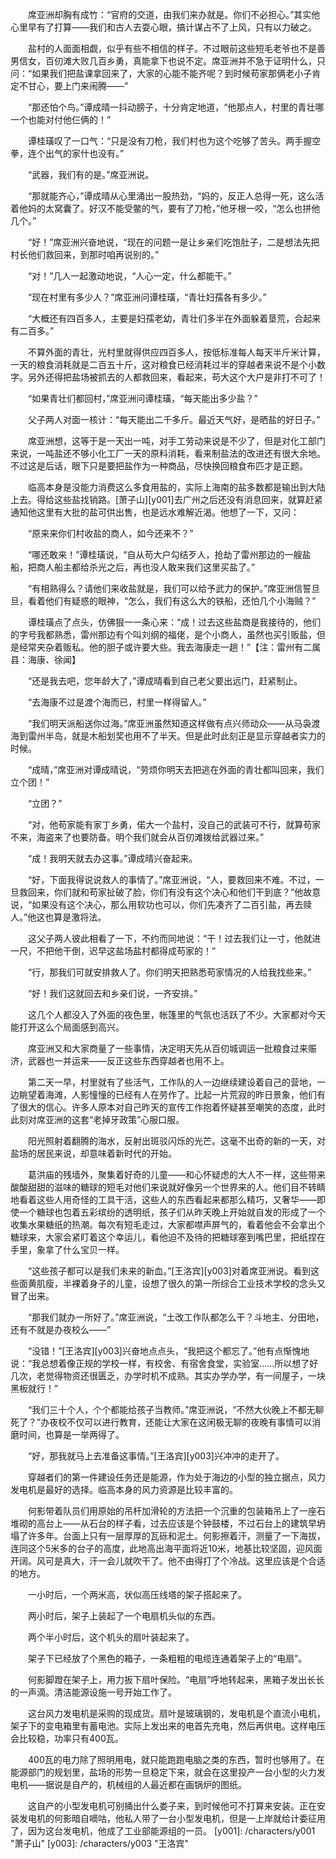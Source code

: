 　　席亚洲却胸有成竹：“官府的交道，由我们来办就是。你们不必担心。”其实他心里早有了打算——我们和古人去耍心眼，搞计谋占不了上风，只有以力破之。

　　盐村的人面面相觑，似乎有些不相信的样子。不过眼前这些短毛老爷也不是善男信女，百仞滩大败几百乡勇，真能拿下也说不定。席亚洲并不急于证明什么，只问：“如果我们把盐课拿回来了，大家的心能不能齐呢？到时候苟家那俩老小子肯定不甘心，要上门来闹腾——”

　　“那还怕个鸟。”谭成晴一抖动膀子，十分肯定地道，“他那点人，村里的青壮哪一个也能对付他仨俩的！”

　　谭桂璜叹了一口气：“只是没有刀枪，我们村也为这个吃够了苦头。两手握空拳，连个出气的家什也没有。”

　　“武器，我们有的是。”席亚洲说。

　　“那就能齐心，”谭成晴从心里涌出一股热劲，“妈的，反正人总得一死，这么活着他妈的太窝囊了。好汉不能受鳖的气，要有了刀枪，”他牙根一咬，“怎么也拼他几个。”

　　“好！”席亚洲兴奋地说，“现在的问题一是让乡亲们吃饱肚子，二是想法先把村长他们救回来，到那时咱再说别的。”

　　“对！”几人一起激动地说，“人心一定，什么都能干。”

　　“现在村里有多少人？”席亚洲问谭桂璜，“青壮妇孺各有多少。”

　　“大概还有四百多人，主要是妇孺老幼，青壮们多半在外面躲着垦荒，合起来有二百多。”

　　不算外面的青壮，光村里就得供应四百多人，按低标准每人每天半斤米计算，一天的粮食消耗就是二百五十斤，这对粮食已经消耗过半的穿越者来说不是个小数字。另外还得把盐场被抓去的人都救回来，看起来，苟大这个大户是非打不可了！

　　“如果青壮们都回村，”席亚洲问谭桂璜，“每天能出多少盐？”

　　父子两人对面一核计：“每天能出二千多斤。最近天气好，是晒盐的好日子。”

　　席亚洲想，这等于是一天出一吨，对手工劳动来说是不少了，但是对化工部门来说，一吨盐还不够小化工厂一天的原料消耗，看来制盐法的改进还有很大余地。不过这是后话，眼下只是要把盐作为一种商品，尽快换回粮食布匹才是正题。

　　临高本身是没能力消费这么多食用盐的，实际上海南的盐多数都是输出到大陆上去。得给这些盐找销路。[萧子山][y001]去广州之后还没有消息回来，就算赶紧通知他这里有大批的盐可供出售，也是远水难解近渴。他想了一下，又问：

　　“原来来你们村收盐的商人，如今还来不？”

　　“哪还敢来！”谭桂璜说，“自从苟大户勾结歹人，抢劫了雷州那边的一艘盐船，把商人船主都给杀光之后，再也没人敢来我们这里买盐了。”

　　“有相熟得么？请他们来收盐就是，我们可以给予武力的保护。”席亚洲信誓旦旦，看着他们有疑惑的眼神，“怎么，我们有这么大的铁船，还怕几个小海贼？”

　　谭桂璜点了点头，仿佛狠一一条心来：“成！过去这些盐商是我接待的，他们的字号我都熟悉，雷州那边有个叫刘纲的福佬，是个小商人，虽然也买引贩盐，但是经常夹杂着贩私。他的胆子或许要大些。我去海康走一趟！”【注：雷州有二属县：海康、徐闻】

　　“还是我去吧，您年龄大了，”谭成晴看到自己老父要出远门，赶紧制止。

　　“去海康不过是渡个海而已，村里一样得留人。”

　　“我们明天派船送你过海。”席亚洲虽然知道这样做有点兴师动众——从马袅渡海到雷州半岛，就是木船划奖也用不了半天。但是此时此刻正是显示穿越者实力的时候。

　　“成晴，”席亚洲对谭成晴说，“劳烦你明天去把逃在外面的青壮都叫回来，我们立个团！”

　　“立团？”

　　“对，他苟家能有家丁乡勇，偌大一个盐村，没自己的武装可不行，就算苟家不来，海盗来了也要防备。明个我们就会从百仞滩拨给武器过来。”

　　“成！我明天就去办这事。”谭成晴兴奋起来。

　　“好，下面我得说说救人的事情了。”席亚洲说，“人，要救回来不难。不过，一旦救回来，你们就和苟家扯破了脸，你们有没有这个决心和他们干到底？”他故意说，“如果没有这个决心，那么用软功也可以，你们先凑齐了二百引盐，再去赎人。”他这也算是激将法。

　　这父子两人彼此相看了一下，不约而同地说：“干！过去我们让一寸，他就进一尺，不把他干倒，迟早这盐场盐村都得成苟家的！”

　　“行，那我们可就安排救人了。你们明天把熟悉苟家情况的人给我找些来。”

　　“好！我们这就回去和乡亲们说，一齐安排。”

　　这几个人都没入了外面的夜色里，帐篷里的气氛也活跃了不少。大家都对今天能打开这么个局面感到高兴。

　　席亚洲又和大家商量了一些事情，决定明天先从百仞城调运一批粮食过来赈济，武器也一并运来——反正这些东西穿越者也用不上。

　　第二天一早，村里就有了些活气，工作队的人一边继续建设着自己的营地，一边眺望着海滩，人影憧憧的已经有人在劳作了。比起一片荒寂的昨日景象，他们有了很大的信心。许多人原本对自己昨天的宣传工作抱着怀疑甚至嘲笑的态度，此时此刻对席亚洲的这套“老掉牙政策”心服口服。

　　阳光照射着翻腾的海水，反射出斑驳闪烁的光芒。这毫不出奇的新的一天，对盐场的居民来说，却意味着新时代的开始。

　　葛洪庙的残墙外，聚集着好奇的儿童——和心怀疑虑的大人不一样，这些带来酸酸甜甜的滋味的糖球的短毛对他们来说就好像另一个世界来的人。他们目不转睛地看着这些人用奇怪的工具干活，这些人的东西看起来都那么精巧，又奢华——即使一个糖球也包着五彩缤纷的透明纸，孩子们从昨天晚上开始就自发的形成了一个收集水果糖纸的热潮。每次有短毛走过，大家都噤声屏气的，看着他会不会拿出个糖球来，大家会紧盯着这个幸运儿，看他迫不及待的把糖球塞到嘴巴里，把纸捏在手里，象拿了什么宝贝一样。

　　“这些孩子都可以是我们未来的新血。”[王洛宾][y003]对着席亚洲说。看到这些面黄肌瘦，半裸着身子的儿童，设想了很久的第一所综合工业技术学校的念头又冒了出来。

　　“那我们就办一所好了。”席亚洲说，“土改工作队都怎么干？斗地主、分田地，还有不就是办夜校么——”

　　“没错！”[王洛宾][y003]兴奋地点点头，“我把这个都忘了。”他有点惭愧地说：“我总想着像正规的学校一样，有校舍、有宿舍食堂，实验室……所以想了好几次，老觉得物资还很匮乏，办学时机不成熟。其实办学办学，有一间屋子，一块黑板就行！”

　　“我们三十个人，个个都能给孩子当教师。”席亚洲说，“不然大伙晚上不都无聊死了？”办夜校不仅可以进行教育，还能让大家在这闲极无聊的夜晚有事情可以消磨时间，也算是一举两得了。

　　“好，那我就马上去准备这事情。”[王洛宾][y003]兴冲冲的走开了。

　　穿越者们的第一件建设任务还是能源，作为处于海边的小型的独立据点，风力发电机是最好的选择。临高本身的风力资源是比较丰富的。

　　何影带着队员们用原始的吊杆加滑轮的方法把一个沉重的包装箱吊上了一座石堆砌的高台上——从石台的样子看，过去应该是个钟鼓楼，不过石台上的建筑早坍塌了许多年。台面上只有一层厚厚的瓦砾和泥土。何影擦着汗，测量了一下海拔，连同这个5米多的台子的高度，此地高出海平面将近10米，地基比较坚固，迎风面开阔。风可是真大，汗一会儿就吹干了。他不由得打了个冷战。这里应该是个合适的地方。

　　一小时后，一个两米高，状似高压线塔的架子搭起来了。

　　两小时后，架子上装起了一个电扇机头似的东西。

　　两个半小时后，这个机头的扇叶装起来了。

　　架子下已经放了个黑色的箱子，一条粗粗的电缆连通着架子上的“电扇”。

　　何影脚蹬在架子上，用力扳下扇叶保险。“电扇”呼地转起来，黑箱子发出长长的一声滴。清洁能源设施一号开始工作了。

　　这台风力发电机是采购的现成货。扇叶是玻璃钢的，发电机是个直流小电机，架子下的变电箱里有蓄电池。实际上发出来的电首先充电，然后再供电。这样电压会比较稳，功率只有400瓦。

　　400瓦的电力除了照明用电，就只能跑跑电脑之类的东西，暂时也够用了。在能源部门的规划里，盐场的形势一旦稳定下来，就会在这里投产一台小型的火力发电机——据说是自产的，机械组的人最近都在画锅炉的图纸。

　　这自产的小型发电机可别捅出什么娄子来，到时候他可不打算来安装。正在安装发电机的何影暗自嘀咕，他私人带了一台小型发电机，但是一上岸就给计委征用了，因为这台发电机，他成了工业部能源组的一员。
[y001]: /characters/y001 "萧子山"
[y003]: /characters/y003 "王洛宾"
